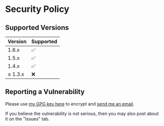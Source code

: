 # Security Policy

## Supported Versions

| Version   | Supported          |
| --------- | ------------------ |
|   1.6.x   | :white_check_mark: |
|   1.5.x   | :white_check_mark: |
|   1.4.x   | :white_check_mark: |
| ≤ 1.3.x   | :x:                |

## Reporting a Vulnerability

Please use [my GPG key here](https://ericswpark.com/gpg.txt) to encrypt and [send me an email](mailto:me@ericswpark.com).

If you believe the vulnerability is not serious, then you may also post about it on the "Issues" tab.
